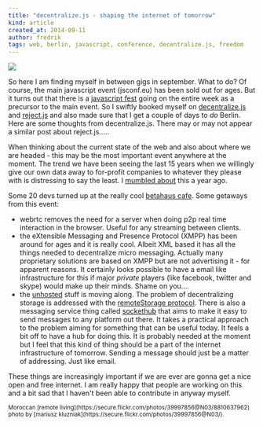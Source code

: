 ```yaml
---
title: "decentralize.js - shaping the internet of tomorrow"
kind: article
created_at: 2014-09-11
author: fredrik
tags: web, berlin, javascript, conference, decentralize.js, freedom
---
```


![](https://farm3.staticflickr.com/2871/8810637962_96e44d2c68_k_d.jpg)

So here I am finding myself in between gigs in september. What to do? Of course, the main javascript event (jsconf.eu) has been sold out for ages. But it turns out that there is a [javascript fest](http://jsfest.berlin/) going on the entire week as a precursor to the main event. So I swiftly booked myself on [decentralize.js](http://lanyrd.com/2014/decentralizejs/) and [reject.js](http://rejectjs.org/) and also made sure that I get a couple of days to *do* Berlin. Here are some thoughts from decentralize.js. There may or may not appear a similar post about reject.js.....

When thinking about the current state of the web and also about where we are headed - this may be the most important event anywhere at the moment. The trend we have been seeing the last 15 years when we willingly give our own data away to for-profit companies to whatever they please with is distressing to say the least. I [mumbled about](/2013/08/freedom.html) this a year ago.

Some 20 devs turned up at the really cool [betahaus cafe](http://www.betahaus.com/berlin/). Some getaways from this event:

- webrtc removes the need for a server when doing p2p real time interaction in the browser. Useful for any streaming between clients.
- the eXtensible Messaging and Presence Protocol (XMPP) has been around for ages and it is really cool. Albeit XML based it has all the things needed to decentralize micro messaging. Actually many proprietary solutions are based on XMPP but are not advertising it - for apparent reasons. It certainly looks possible to have a email like infrastructure for this if major *private* players (like facebook, twitter and skype) would make up their minds. Shame on you....
- the [unhosted](https://unhosted.org/) stuff is moving along. The problem of decentralizing storage is addressed with the [remoteStorage protocol](http://remotestorage.io/). There is also a messaging service thing called [sockethub](http://sockethub.org/) that aims to make it easy to send messages to any platform out there. It takes a practical approach to the problem aiming for something that can be useful today. It feels a bit off to have a hub for doing this. It is probably needed at the moment but I feel that this kind of thing should be a part of the internet infrastructure of tomorrow. Sending a message should just be a matter of addressing. Just like email.

These things are increasingly important if we are ever are gonna get a nice open and free internet. I am really happy that people are working on this and a bit sad that I haven't been able to contribute in anyway myself.

<small>
Moroccan [remote living](https://secure.flickr.com/photos/39997856@N03/8810637962) photo by [mariusz kluzniak](https://secure.flickr.com/photos/39997856@N03/).
</small>
